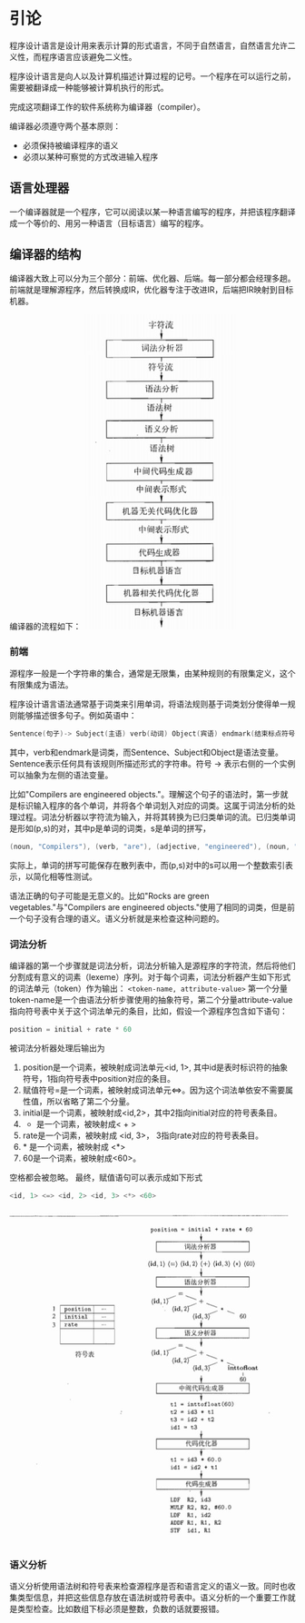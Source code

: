 # 引论

程序设计语言是设计用来表示计算的形式语言，不同于自然语言，自然语言允许二义性，而程序语言应该避免二义性。

程序设计语言是向人以及计算机描述计算过程的记号。一个程序在可以运行之前，需要被翻译成一种能够被计算机执行的形式。

完成这项翻译工作的软件系统称为编译器（compiler）。

编译器必须遵守两个基本原则：

* 必须保持被编译程序的语义
* 必须以某种可察觉的方式改进输入程序

## 语言处理器

一个编译器就是一个程序，它可以阅读以某一种语言编写的程序，并把该程序翻译成一个等价的、用另一种语言（目标语言）编写的程序。

## 编译器的结构

编译器大致上可以分为三个部分：前端、优化器、后端。每一部分都会经理多趟。前端就是理解源程序，然后转换成IR，优化器专注于改进IR，后端把IR映射到目标机器。

编译器的流程如下：
![LIUC](images/Dingtalk_20220216161838.jpg)

### 前端

源程序一般是一个字符串的集合，通常是无限集，由某种规则的有限集定义，这个有限集成为语法。

程序设计语言语法通常基于词类来引用单词，将语法规则基于词类划分使得单一规则能够描述很多句子。例如英语中：

```c
Sentence(句子)-> Subject(主语) verb(动词) Object(宾语) endmark(结束标点符号) 
```

其中，verb和endmark是词类，而Sentence、Subject和Object是语法变量。Sentence表示任何具有该规则所描述形式的字符串。符号 -> 表示右侧的一个实例可以抽象为左侧的语法变量。

比如"Compilers are engineered objects."。理解这个句子的语法时，第一步就是标识输入程序的各个单词，并将各个单词划入对应的词类。这属于词法分析的处理过程。词法分析器以字符流为输入，并将其转换为已归类单词的流。已归类单词是形如(p,s)的对，其中p是单词的词类，s是单词的拼写，

```c
(noun, "Compilers"), (verb, "are"), (adjective, "engineered"), (noun, "objects"), (endmark, ".")
```

实际上，单词的拼写可能保存在散列表中，而(p,s)对中的s可以用一个整数索引表示，以简化相等性测试。


语法正确的句子可能是无意义的。比如"Rocks are green vegetables."与"Compilers are engineered objects."使用了相同的词类，但是前一个句子没有合理的语义。语义分析就是来检查这种问题的。

### 词法分析

编译器的第一个步骤就是词法分析，词法分析输入是源程序的字符流，然后将他们分割成有意义的词素（lexeme）序列。对于每个词素，词法分析器产生如下形式的词法单元（token）作为输出：
```<token-name, attribute-value>```
第一个分量token-name是一个由语法分析步骤使用的抽象符号，第二个分量attribute-value指向符号表中关于这个词法单元的条目，比如，假设一个源程序包含如下语句：

```c
position = initial + rate * 60
```

被词法分析器处理后输出为

1. position是一个词素，被映射成词法单元<id, 1>, 其中id是表时标识符的抽象符号，1指向符号表中position对应的条目。
2. 赋值符号=是一个词素，被映射成词法单元<=>。因为这个词法单依安不需要属性值，所以省略了第二个分量。
3. initial是一个词素，被映射成<id,2>，其中2指向initial对应的符号表条目。
4. + 是一个词素，被映射成< + >
5. rate是一个词素，被映射成 <id, 3>， 3指向rate对应的符号表条目。
6. \* 是一个词素，被映射成 <*>
7. 60是一个词素，被映射成<60>。

空格都会被忽略。
最终，赋值语句可以表示成如下形式

```c
<id, 1> <=> <id, 2> <id, 3> <*> <60>
```

![2](images/Dingtalk_20220216163628.jpg)

### 语义分析

语义分析使用语法树和符号表来检查源程序是否和语言定义的语义一致。同时也收集类型信息，并把这些信息存放在语法树或符号表中。语义分析的一个重要工作就是类型检查。比如数组下标必须是整数，负数的话就要报错。

